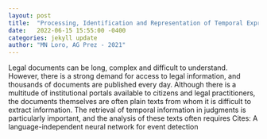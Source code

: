 ```yaml
---
layout: post
title:  "Processing, Identification and Representation of Temporal Expressions and Events in Legal Documents"
date:   2022-06-15 15:55:00 -0400
categories: jekyll update
author: "MN Loro, AG Prez - 2021"
---
```

Legal documents can be long, complex and difficult to understand. However, there is a strong demand for access to legal information, and thousands of documents are published every day. Although there is a multitude of institutional portals available to citizens and legal practitioners, the documents themselves are often plain texts from whom it is difficult to extract information. The retrieval of temporal information in judgments is particularly important, and the analysis of these texts often requires 
Cites: A language-independent neural network for event detection